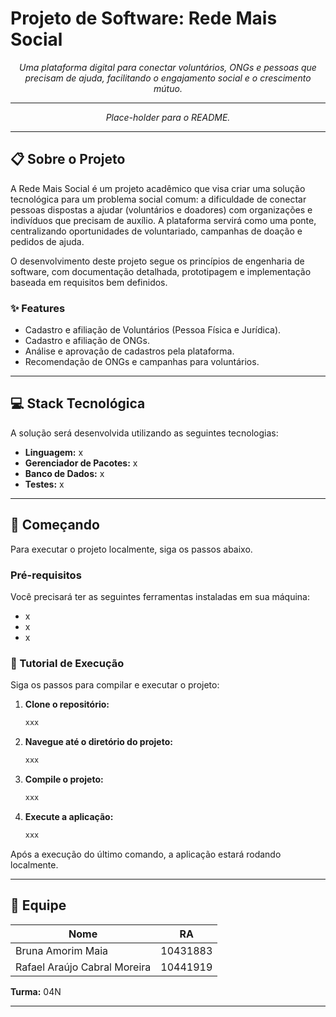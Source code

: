 # Projeto de Software: Rede Mais Social

<p align="center">
  <em>Uma plataforma digital para conectar voluntários, ONGs e pessoas que precisam de ajuda, facilitando o engajamento social e o crescimento mútuo.</em>
</p>

---

<p align="center">
  <em>Place-holder para o README.</em>
</p>

---

## 📋 Sobre o Projeto

A Rede Mais Social é um projeto acadêmico que visa criar uma solução tecnológica para um problema social comum: a dificuldade de conectar pessoas dispostas a ajudar (voluntários e doadores) com organizações e indivíduos que precisam de auxílio. A plataforma servirá como uma ponte, centralizando oportunidades de voluntariado, campanhas de doação e pedidos de ajuda.

O desenvolvimento deste projeto segue os princípios de engenharia de software, com documentação detalhada, prototipagem e implementação baseada em requisitos bem definidos.

### ✨ Features

* Cadastro e afiliação de Voluntários (Pessoa Física e Jurídica).
* Cadastro e afiliação de ONGs.
* Análise e aprovação de cadastros pela plataforma. 
* Recomendação de ONGs e campanhas para voluntários. 

---

## 💻 Stack Tecnológica

A solução será desenvolvida utilizando as seguintes tecnologias:

* **Linguagem:** x
* **Gerenciador de Pacotes:** x
* **Banco de Dados:** x
* **Testes:** x

---

## 🚀 Começando

Para executar o projeto localmente, siga os passos abaixo.

### Pré-requisitos

Você precisará ter as seguintes ferramentas instaladas em sua máquina:
* x
* x
* x

### 📖 Tutorial de Execução

Siga os passos para compilar e executar o projeto:

1.  **Clone o repositório:**
    ```sh
    xxx
    ```

2.  **Navegue até o diretório do projeto:**
    ```sh
    xxx
    ```

3.  **Compile o projeto:**
    ```sh
    xxx
    ```

4.  **Execute a aplicação:**
    ```sh
    xxx
    ```

Após a execução do último comando, a aplicação estará rodando localmente.

---

## 👥 Equipe

| Nome                       | RA        |
| -------------------------- | --------- |
| Bruna Amorim Maia          | 10431883  |
| Rafael Araújo Cabral Moreira | 10441919  |

**Turma:** 04N

---
